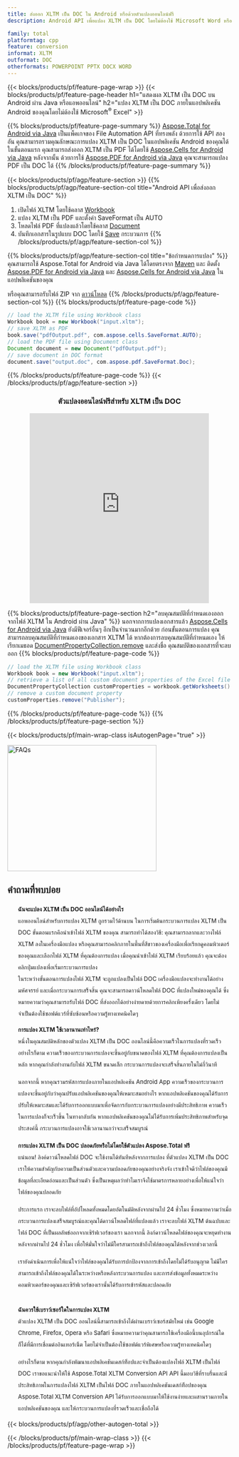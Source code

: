 ```yaml
---
title: ส่งออก XLTM เป็น DOC ใน Android หรือด้วยตัวแปลงออนไลน์ฟรี
description: Android API เพื่อแปลง XLTM เป็น DOC โดยไม่ต้องใช้ Microsoft Word หรือทางออนไลน์ ทดสอบตัวแปลง XLTM เป็น DOC ออนไลน์ฟรีอย่างรวดเร็วก่อนที่จะรวมโค้ด

family: total
platformtag: cpp
feature: conversion
informat: XLTM
outformat: DOC
otherformats: POWERPOINT PPTX DOCX WORD
---
```

{{< blocks/products/pf/feature-page-wrap >}}
{{< blocks/products/pf/feature-page-header h1="แสดงผล XLTM เป็น DOC บน Android ผ่าน Java หรือแอพออนไลน์" h2="แปลง XLTM เป็น DOC ภายในแอปพลิเคชัน Android ของคุณโดยไม่ต้องใช้ Microsoft<sup>&reg;</sup> Excel" >}}

{{% blocks/products/pf/feature-page-summary %}}
[Aspose.Total for Android via Java](https://products.aspose.com/total/android-java/) เป็นแพ็คเกจของ File Automation API ที่ทรงพลัง ด้วยการใช้ API สองอัน คุณสามารถรวมคุณลักษณะการแปลง XLTM เป็น DOC ในแอปพลิเคชัน Android ของคุณได้ ในขั้นตอนแรก คุณสามารถส่งออก XLTM เป็น PDF ได้โดยใช้ [Aspose.Cells for Android via Java](https://products.aspose.com/cells/android-java/) หลังจากนั้น ด้วยการใช้ [Aspose.PDF for Android via Java](https://products.aspose.com/pdf/android-java/) คุณจะสามารถแปลง PDF เป็น DOC ได้ 
{{% /blocks/products/pf/feature-page-summary  %}}

{{< blocks/products/pf/agp/feature-section >}}
{{% blocks/products/pf/agp/feature-section-col title="Android API เพื่อส่งออก XLTM เป็น DOC" %}}
1. เปิดไฟล์ XLTM โดยใช้คลาส [Workbook](https://reference.aspose.com/cells/java/com.aspose.cells/Workbook)
2. แปลง XLTM เป็น PDF และตั้งค่า SaveFormat เป็น AUTO
3. โหลดไฟล์ PDF ที่แปลงแล้วโดยใช้คลาส [Document](https://reference.aspose.com/pdf/java/com.aspose.pdf/Document)
4. บันทึกเอกสารในรูปแบบ DOC โดยใช้ [Save](https://reference.aspose.com/pdf/java/com.aspose.pdf/Document#save-java.lang.String-com.aspose.pdf.SaveOptions-) กระบวนการ
{{% /blocks/products/pf/agp/feature-section-col %}}

{{% blocks/products/pf/agp/feature-section-col title="ข้อกำหนดการแปลง" %}}
คุณสามารถใช้ Aspose.Total for Android via Java ได้โดยตรงจาก [Maven](https://releases.aspose.com/total/java/) และ ติดตั้ง [Aspose.PDF for Android via Java](https://docs.aspose.com/pdf/androidjava/installation/) และ [Aspose.Cells for Android via Java](https://docs.aspose.com/cells/java/aspose-cells-for-android-via-java-installation/#install-asposecells-for-android-via-java-from-maven-repository) ในแอปพลิเคชันของคุณ

หรือคุณสามารถรับไฟล์ ZIP จาก [ดาวน์โหลด](https://releases.aspose.comtotal/androidjava)
{{% /blocks/products/pf/agp/feature-section-col %}}
{{% blocks/products/pf/feature-page-code %}}

```java
// load the XLTM file using Workbook class
Workbook book = new Workbook("input.xltm");
// save XLTM as PDF
book.save("pdfOutput.pdf", com.aspose.cells.SaveFormat.AUTO);
// load the PDF file using Document class
Document document = new Document("pdfOutput.pdf");
// save document in DOC format
document.save("output.doc", com.aspose.pdf.SaveFormat.Doc);    
```


{{% /blocks/products/pf/feature-page-code %}}
{{< /blocks/products/pf/agp/feature-section >}}

<div class="container-fluid agp-content bg-white aboutfile box-1 vh100 section nopbtm">
<div class=container>
<div class=row>
<div class="demobox tc col-md-12 padding-0" align="center">

<h3>ตัวแปลงออนไลน์ฟรีสำหรับ XLTM เป็น DOC</h3>

<iframe title="เครื่องมือออนไลน์สำหรับการแปลง xltm เป็น doc" style="border: none; height: 426px;" scrolling="no" src="https://widgets.aspose.cloud/total-conversion/?to=doc&from=xltm" id="child-iframe" width="80%"></iframe>

</div></div>
</div></div>

{{% blocks/products/pf/feature-page-section  h2="ลบคุณสมบัติที่กำหนดเองออกจากไฟล์ XLTM ใน Android ผ่าน Java" %}}
นอกจากการแปลงเอกสารแล้ว [Aspose.Cells for Android via Java](https://products.aspose.com/cells/android-java/) ยังมีฟีเจอร์อื่นๆ อีกเป็นจำนวนมากอีกด้วย ก่อนขั้นตอนการแปลง คุณสามารถลบคุณสมบัติที่กำหนดเองของเอกสาร XLTM ได้ หากต้องการลบคุณสมบัติที่กำหนดเอง ให้เรียกเมธอด [DocumentPropertyCollection.remove](https://reference.aspose.com/cells/java/com.aspose.cells/documentpropertycollection#remove(java.lang.String)) และส่งชื่อ คุณสมบัติของเอกสารที่จะลบออก
{{% blocks/products/pf/feature-page-code %}}

```java
// load the XLTM file using Workbook class
Workbook book = new Workbook("input.xltm");
// retrieve a list of all custom document properties of the Excel file
DocumentPropertyCollection customProperties = workbook.getWorksheets().getCustomDocumentProperties();
// remove a custom document property
customProperties.remove("Publisher"); 
```

{{% /blocks/products/pf/feature-page-code  %}}
{{% /blocks/products/pf/feature-page-section %}}

{{< blocks/products/pf/main-wrap-class isAutogenPage="true" >}}
<style>.howtolist li{margin-right: 0!important;line-height: 26px;position: relative;margin-bottom: 10px;font-size: 13px;list-style-type: none;}</style>
<div class="col-md-12 tl bg-gray-dark howtolist section">
  <a class="anchor" name="faqpage"></a>
  <div class="container tl dflex" itemscope="" itemtype="https://schema.org/FAQPage">
      <div class="col-md-4 howtosectiongfx">
          <img class="social-panel-hide-on-mobile" src="https://www.groupdocs.cloud/templates/brand/images/groupdocs/conversion/groupdocs_conversion-brand.png" alt="FAQs" width="335" height="283">
      </div>
      <div class="howtosection col-md-8">
          <div>
              <h2>คำถามที่พบบ่อย</h2>
              <ul>
                  <li itemscope="" itemprop="mainEntity" itemtype="https://schema.org/Question">
                      <div>
                          <span itemprop="name"><b>ฉันจะแปลง XLTM เป็น DOC ออนไลน์ได้อย่างไร</b></span>
                      </div>
                      <div itemscope="" itemprop="acceptedAnswer" itemtype="https://schema.org/Answer">
                          <span itemprop="text">แอพออนไลน์สำหรับการแปลง XLTM ถูกรวมไว้ด้านบน ในการเริ่มต้นกระบวนการแปลง XLTM เป็น DOC ขั้นตอนแรกคือนำเข้าไฟล์ XLTM ของคุณ สามารถทำได้สองวิธี: คุณสามารถลากและวางไฟล์ XLTM ลงในเครื่องมือแปลง หรือคุณสามารถคลิกภายในพื้นที่สีขาวของเครื่องมือเพื่อเรียกดูคอมพิวเตอร์ของคุณและเลือกไฟล์ XLTM ที่คุณต้องการแปลง เมื่อคุณนำเข้าไฟล์ XLTM เรียบร้อยแล้ว คุณจะต้องคลิกปุ่มแปลงเพื่อเริ่มกระบวนการแปลง <br />
ในระหว่างขั้นตอนการแปลงไฟล์ XLTM จะถูกแปลงเป็นไฟล์ DOC เครื่องมือแปลงจะทำงานได้อย่างมหัศจรรย์ และเมื่อกระบวนการเสร็จสิ้น คุณจะสามารถดาวน์โหลดไฟล์ DOC ที่แปลงใหม่ของคุณได้ ซึ่งหมายความว่าคุณสามารถรับไฟล์ DOC ที่ส่งออกได้อย่างง่ายดายด้วยการคลิกเพียงครั้งเดียว โดยไม่จำเป็นต้องใช้ซอฟต์แวร์ที่ซับซ้อนหรือความรู้ทางเทคนิคใดๆ</span>
                      </div>
                  </li>
                  <li itemscope="" itemprop="mainEntity" itemtype="https://schema.org/Question">
                      <div>
                          <span itemprop="name"><b>การแปลง XLTM ใช้เวลานานเท่าไหร่?</b></span>
                      </div>
                      <div itemscope="" itemprop="acceptedAnswer" itemtype="https://schema.org/Answer">
                          <span itemprop="text">หนึ่งในคุณสมบัติหลักของตัวแปลง XLTM เป็น DOC ออนไลน์นี้คือความเร็วในการแปลงที่รวดเร็ว อย่างไรก็ตาม ความเร็วของกระบวนการแปลงจะขึ้นอยู่กับขนาดของไฟล์ XLTM ที่คุณต้องการแปลงเป็นหลัก หากคุณกำลังทำงานกับไฟล์ XLTM ขนาดเล็ก กระบวนการแปลงจะเสร็จสิ้นภายในไม่กี่วินาที<br />

นอกจากนี้ หากคุณรวมรหัสการแปลงภายในแอปพลิเคชัน Android App ความเร็วของกระบวนการแปลงจะขึ้นอยู่กับว่าคุณปรับแอปพลิเคชันของคุณให้เหมาะสมอย่างไร หากแอปพลิเคชันของคุณได้รับการปรับให้เหมาะสมและได้รับการออกแบบมาเพื่อจัดการกับกระบวนการแปลงอย่างมีประสิทธิภาพ ความเร็วในการแปลงก็จะเร็วขึ้น ในทางกลับกัน หากแอปพลิเคชันของคุณไม่ได้รับการเพิ่มประสิทธิภาพสำหรับจุดประสงค์นี้ กระบวนการแปลงอาจใช้เวลานานกว่าจะเสร็จสมบูรณ์</span>
                      </div>
                  </li>
                  <li itemscope="" itemprop="mainEntity" itemtype="https://schema.org/Question">
                      <div>
                          <span itemprop="name"><b>การแปลง XLTM เป็น DOC ปลอดภัยหรือไม่โดยใช้ตัวแปลง Aspose.Total ฟรี</b></span>
                      </div>
                      <div itemscope="" itemprop="acceptedAnswer" itemtype="https://schema.org/Answer">
                          <span itemprop="text">แน่นอน! ลิงค์ดาวน์โหลดไฟล์ DOC จะใช้งานได้ทันทีหลังจากการแปลง ที่ตัวแปลง XLTM เป็น DOC เราให้ความสำคัญกับความเป็นส่วนตัวและความปลอดภัยของคุณอย่างจริงจัง เราเข้าใจดีว่าไฟล์ของคุณมีข้อมูลที่ละเอียดอ่อนและเป็นส่วนตัว ซึ่งเป็นเหตุผลว่าทำไมเราจึงใช้มาตรการหลายอย่างเพื่อให้แน่ใจว่าไฟล์ของคุณปลอดภัย<br />

ประการแรก เราจะลบไฟล์ที่อัปโหลดทั้งหมดโดยอัตโนมัติหลังจากผ่านไป 24 ชั่วโมง ซึ่งหมายความว่าเมื่อกระบวนการแปลงเสร็จสมบูรณ์และคุณได้ดาวน์โหลดไฟล์ที่แปลงแล้ว เราจะลบไฟล์ XLTM ต้นฉบับและไฟล์ DOC ที่เป็นผลลัพธ์ออกจากเซิร์ฟเวอร์ของเรา นอกจากนี้ ลิงก์ดาวน์โหลดไฟล์ของคุณจะหยุดทำงานหลังจากผ่านไป 24 ชั่วโมง เพื่อให้มั่นใจว่าไม่มีใครสามารถเข้าถึงไฟล์ของคุณได้หลังจากช่วงเวลานี้<br />

เรายังดำเนินการเพื่อให้แน่ใจว่าไฟล์ของคุณได้รับการปกป้องจากการเข้าถึงโดยไม่ได้รับอนุญาต ไม่มีใครสามารถเข้าถึงไฟล์ของคุณได้ในระหว่างหรือหลังกระบวนการแปลง และการส่งข้อมูลทั้งหมดระหว่างคอมพิวเตอร์ของคุณและเซิร์ฟเวอร์ของเรานั้นได้รับการเข้ารหัสและปลอดภัย</span>
                      </div>
                  </li>                 
                  <li itemscope="" itemprop="mainEntity" itemtype="https://schema.org/Question">
                      <div>
                          <span itemprop="name"><b>ฉันควรใช้เบราว์เซอร์ใดในการแปลง XLTM</b></span>
                      </div>
                      <div itemscope="" itemprop="acceptedAnswer" itemtype="https://schema.org/Answer">
                          <span itemprop="text">ตัวแปลง XLTM เป็น DOC ออนไลน์นี้สามารถเข้าถึงได้ผ่านเบราว์เซอร์สมัยใหม่ เช่น Google Chrome, Firefox, Opera หรือ Safari ซึ่งหมายความว่าคุณสามารถใช้เครื่องมือนี้บนอุปกรณ์ใดก็ได้ที่มีการเชื่อมต่ออินเทอร์เน็ต โดยไม่จำเป็นต้องใช้ซอฟต์แวร์พิเศษหรือความรู้ทางเทคนิคใดๆ<br />

อย่างไรก็ตาม หากคุณกำลังพัฒนาแอปพลิเคชันเดสก์ท็อปและจำเป็นต้องแปลงไฟล์ XLTM เป็นไฟล์ DOC เราขอแนะนำให้ใช้ Aspose.Total XLTM Conversion API API นี้มอบวิธีที่ราบรื่นและมีประสิทธิภาพในการแปลงไฟล์ XLTM เป็นไฟล์ DOC ภายในแอปพลิเคชันเดสก์ท็อปของคุณ Aspose.Total XLTM Conversion API ได้รับการออกแบบมาให้ใช้งานง่ายและผสานรวมภายในแอปพลิเคชันของคุณ และให้กระบวนการแปลงที่รวดเร็วและเชื่อถือได้</span>
                      </div>
                  </li>
              </ul>
          </div>
      </div>
  </div>
{{< blocks/products/pf/agp/other-autogen-total >}}
 
{{< /blocks/products/pf/main-wrap-class >}}
{{< /blocks/products/pf/feature-page-wrap >}}